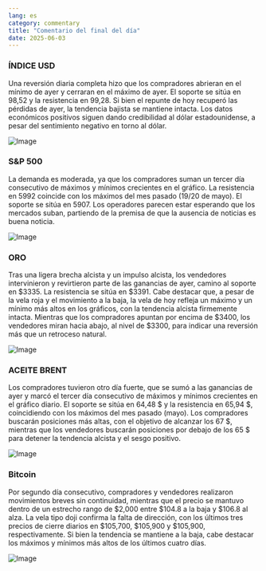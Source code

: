 ```yaml
---
lang: es
category: commentary
title: "Comentario del final del día"
date: 2025-06-03
---
```


### ÍNDICE USD

Una reversión diaria completa hizo que los compradores abrieran en el mínimo de ayer y cerraran en el máximo de ayer. El soporte se sitúa en 98,52 y la resistencia en 99,28. Si bien el repunte de hoy recuperó las pérdidas de ayer, la tendencia bajista se mantiene intacta. Los datos económicos positivos siguen dando credibilidad al dólar estadounidense, a pesar del sentimiento negativo en torno al dólar.

![Image](https://markleighedu.github.io/img/Jun-2025/03-Jun-2025/usdindex.jpg)

### S&P 500

La demanda es moderada, ya que los compradores suman un tercer día consecutivo de máximos y mínimos crecientes en el gráfico. La resistencia en 5992 coincide con los máximos del mes pasado (19/20 de mayo). El soporte se sitúa en 5907. Los operadores parecen estar esperando que los mercados suban, partiendo de la premisa de que la ausencia de noticias es buena noticia.

![Image](https://markleighedu.github.io/img/Jun-2025/03-Jun-2025/sp500.jpg)

### ORO

Tras una ligera brecha alcista y un impulso alcista, los vendedores intervinieron y revirtieron parte de las ganancias de ayer, camino al soporte en $3335. La resistencia se sitúa en $3391. Cabe destacar que, a pesar de la vela roja y el movimiento a la baja, la vela de hoy refleja un máximo y un mínimo más altos en los gráficos, con la tendencia alcista firmemente intacta. Mientras que los compradores apuntan por encima de $3400, los vendedores miran hacia abajo, al nivel de $3300, para indicar una reversión más que un retroceso natural.

![Image](https://markleighedu.github.io/img/Jun-2025/03-Jun-2025/gold.jpg)

### ACEITE BRENT

Los compradores tuvieron otro día fuerte, que se sumó a las ganancias de ayer y marcó el tercer día consecutivo de máximos y mínimos crecientes en el gráfico diario. El soporte se sitúa en 64,48 $ y la resistencia en 65,94 $, coincidiendo con los máximos del mes pasado (mayo). Los compradores buscarán posiciones más altas, con el objetivo de alcanzar los 67 $, mientras que los vendedores buscarán posiciones por debajo de los 65 $ para detener la tendencia alcista y el sesgo positivo.

![Image](https://markleighedu.github.io/img/Jun-2025/03-Jun-2025/brentoil.jpg)

### Bitcoin

Por segundo día consecutivo, compradores y vendedores realizaron movimientos breves sin continuidad, mientras que el precio se mantuvo dentro de un estrecho rango de $2,000 entre $104.8 a la baja y $106.8 al alza. La vela tipo doji confirma la falta de dirección, con los últimos tres precios de cierre diarios en $105,700, $105,900 y $105,900, respectivamente. Si bien la tendencia se mantiene a la baja, cabe destacar los máximos y mínimos más altos de los últimos cuatro días.

![Image](https://markleighedu.github.io/img/Jun-2025/03-Jun-2025/bitcoin.jpg)

